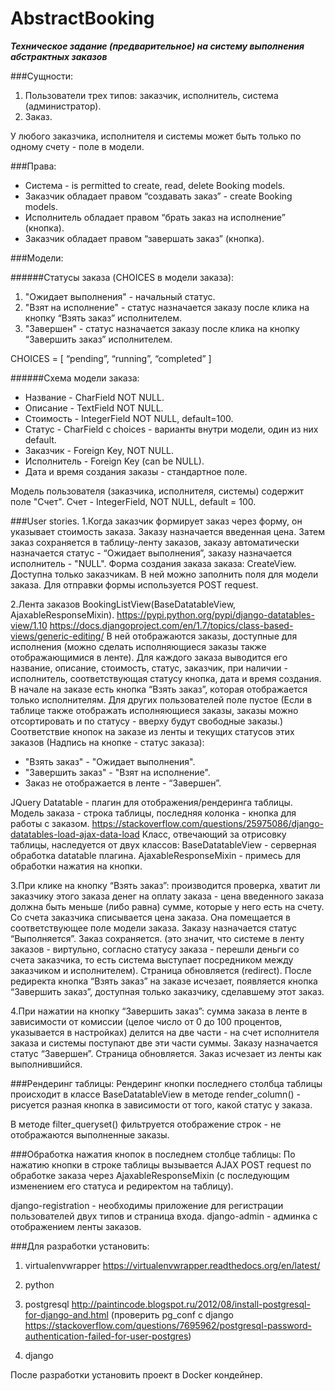 # AbstractBooking

***Техническое задание (предварительное) на систему выполнения абстрактных заказов***

###Сущности:

1. Пользователи трех типов: заказчик, исполнитель, система (администратор).
2. Заказ.

У любого заказчика, исполнителя и cистемы может быть только по одному счету - поле в модели.

###Права:
- Система - is permitted to create, read, delete Booking models.
- Заказчик обладает правом “создавать заказ” - create Booking models.
- Исполнитель обладает правом “брать заказ на исполнение” (кнопка).
- Заказчик обладает правом “завершать заказ” (кнопка).


###Модели:

######Статусы заказа (CHOICES в модели заказа):
1. "Ожидает выполнения" - начальный статус.
2. "Взят на исполнение" - статус назначается заказу после клика на кнопку “Взять заказ” исполнителем.
3. "Завершен" - статус назначается заказу после клика на кнопку “Завершить заказ” исполнителем.

CHOICES = [ “pending”, “running”, “completed” ]

######Схема модели заказа:
- Название - CharField NOT NULL.
- Описание - TextField NOT NULL.
- Стоимость - IntegerField NOT NULL, default=100.
- Статус - CharField с choices - варианты внутри модели, один из них default.
- Заказчик - Foreign Key, NOT NULL.
- Исполнитель - Foreign Key (can be NULL).
- Дата и время создания заказы - стандартное поле.

Модель пользователя (заказчика, исполнителя, системы) содержит поле "Счет".
Счет - IntegerField, NOT NULL, default = 100.

###User stories.
1.Когда заказчик формирует заказ через форму, он указывает стоимость заказа. Заказу назначается введенная цена. Затем заказ сохраняется в таблицу-ленту заказов, заказу автоматически назначается статуc - “Ожидает выполнения”, заказу назначается исполнитель - "NULL".
Форма создания заказа заказа: CreateView. Доступна только заказчикам. В ней можно заполнить поля для модели заказа.
Для отправки формы используется POST request.

2.Лента заказов BookingListView(BaseDatatableView, AjaxableResponseMixin).
https://pypi.python.org/pypi/django-datatables-view/1.10
https://docs.djangoproject.com/en/1.7/topics/class-based-views/generic-editing/
В ней отображаются заказы, доступные для исполнения (можно сделать исполняющиеся заказы также отображающимися в ленте). Для каждого заказа выводится его название, описание, стоимость, статус, заказчик, при наличии - исполнитель, соответствующая статусу кнопка, дата и время создания. В начале на заказе есть кнопка “Взять заказ”, которая отображается только исполнителям. Для других пользователей поле пустое (Если в таблице также отображать исполняющиеся заказы, заказы можно отсортировать и по статусу - вверху будут свободные заказы.)
Соответствие кнопок на заказе из ленты и текущих статусов этих заказов (Надпись на кнопке - статус заказа):
- "Взять заказ" - "Ожидает выполнения".
- "Завершить заказ" - "Взят на исполнение".
- Заказ не отображается в ленте - “Завершен”.

JQuery Datatable - плагин для отображения/рендеринга таблицы.
Модель заказа - строка таблицы, последняя колонка - кнопка для работы с заказом.
https://stackoverflow.com/questions/25975086/django-datatables-load-ajax-data-load
Класс, отвечающий за отрисовку таблицы, наследуется от двух классов:
BaseDatatableView - серверная обработка datatable плагина.
AjaxableResponseMixin - примесь для обработки нажатия на кнопки.

3.При клике на кнопку “Взять заказ”:
производится проверка, хватит ли заказчику этого заказа денег на оплату заказа - цена введенного заказа должна быть меньше (либо равна) сумме, которые у него есть на счету. Со счета заказчика списывается цена заказа. Она помещается в соответствующее поле модели заказа. Заказу назначается  статус “Выполняется”. Заказ сохраняется. (это значит, что системе в ленту заказов - виртульно, согласно статусу заказа - перешли деньги со счета заказчика, то есть система выступает посредником между заказчиком и исполнителем).
Страница обновляется (redirect).
После редиректа кнопка “Взять заказ” на заказе исчезает, появляется кнопка “Завершить заказ”, доступная только заказчику, сделавшему этот заказ.

4.При нажатии на кнопку “Завершить заказ”:
сумма заказа в ленте в зависимости от комиссии (целое число от 0 до 100 процентов, указывается в настройках) делится на две части - на счет исполнителя заказа и системы поступают две эти части суммы. Заказу назначается статус “Завершен”. Страница обновляется. Заказ исчезает из ленты как выполнившийся.

###Рендеринг таблицы:
Рендеринг кнопки последнего столбца таблицы происходит в классе BaseDatatableView в методе render_column() - рисуется разная кнопка в зависимости от того, какой статус у заказа.

В методе filter_queryset() фильтруется отображение строк - не отображаются выполненные заказы.

###Обработка нажатия кнопок в последнем столбце таблицы:
По нажатию кнопки в строке таблицы вызывается AJAX POST request по обработке заказа через AjaxableResponseMixin (с последующим изменением его статуса и редиректом на таблицу).

django-registration - необходимы приложение для регистрации пользователей двух типов и страница входа.
django-admin - админка с отображением ленты заказов.


###Для разработки установить:

1. virtualenvwrapper
https://virtualenvwrapper.readthedocs.org/en/latest/

2. python

3. postgresql http://paintincode.blogspot.ru/2012/08/install-postgresql-for-django-and.html
(проверить pg_conf с django https://stackoverflow.com/questions/7695962/postgresql-password-authentication-failed-for-user-postgres)

4. django

  После разработки установить проект в Docker кондейнер.
